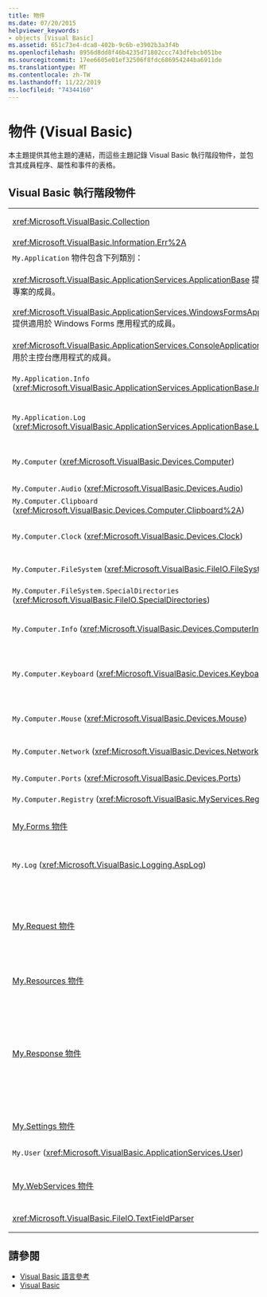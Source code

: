 ```yaml
---
title: 物件
ms.date: 07/20/2015
helpviewer_keywords:
- objects [Visual Basic]
ms.assetid: 651c73e4-dca8-402b-9c6b-e3902b3a3f4b
ms.openlocfilehash: 8956d8dd8f46b4235d71802ccc743dfebcb051be
ms.sourcegitcommit: 17ee6605e01ef32506f8fdc686954244ba6911de
ms.translationtype: MT
ms.contentlocale: zh-TW
ms.lasthandoff: 11/22/2019
ms.locfileid: "74344160"
---
```

# <a name="objects-visual-basic"></a>物件 (Visual Basic)
本主題提供其他主題的連結，而這些主題記錄 Visual Basic 執行階段物件，並包含其成員程序、屬性和事件的表格。  
  
## <a name="visual-basic-run-time-objects"></a>Visual Basic 執行階段物件  
  
|||  
|---|---|  
|<xref:Microsoft.VisualBasic.Collection>|提供便利的方式，以將一組相關項目當成單一物件來查看。|  
|<xref:Microsoft.VisualBasic.Information.Err%2A>|包含執行階段錯誤的相關資訊。|  
|`My.Application` 物件包含下列類別：<br /><br /> <xref:Microsoft.VisualBasic.ApplicationServices.ApplicationBase> 提供適用於所有專案的成員。<br /><br /> <xref:Microsoft.VisualBasic.ApplicationServices.WindowsFormsApplicationBase> 提供適用於 Windows Forms 應用程式的成員。<br /><br /> <xref:Microsoft.VisualBasic.ApplicationServices.ConsoleApplicationBase> 提供適用於主控台應用程式的成員。|提供僅與目前應用程式或 DLL 建立關聯的資料。 使用 `My.Application` 無法改變任何系統層級資訊。<br /><br /> 某些成員僅適用於 Windows Forms 或主控台應用程式。|  
|`My.Application.Info` (<xref:Microsoft.VisualBasic.ApplicationServices.ApplicationBase.Info%2A>)|提供屬性，以取得應用程式相關資訊，例如版本號碼、描述、載入的組件等等。|  
|`My.Application.Log` (<xref:Microsoft.VisualBasic.ApplicationServices.ApplicationBase.Log%2A>)|提供屬性和方法，以將事件和例外狀況資訊寫入至應用程式的記錄檔接聽程式。|  
|`My.Computer` (<xref:Microsoft.VisualBasic.Devices.Computer>)|提供的屬性，以操作電腦元件，例如音訊、時鐘、鍵盤、檔案系統等等。|  
|`My.Computer.Audio` (<xref:Microsoft.VisualBasic.Devices.Audio>)|提供用於播放音效的方法。|  
|`My.Computer.Clipboard` (<xref:Microsoft.VisualBasic.Devices.Computer.Clipboard%2A>)|提供用於操作剪貼簿的方法。|  
|`My.Computer.Clock` (<xref:Microsoft.VisualBasic.Devices.Clock>)|提供屬性，以從系統時鐘存取目前當地時間與國際標準時間 (相當於格林威治標準時間)。|  
|`My.Computer.FileSystem` (<xref:Microsoft.VisualBasic.FileIO.FileSystem>)|提供屬性和方法，以處理磁碟機、檔案和目錄。|  
|`My.Computer.FileSystem.SpecialDirectories` (<xref:Microsoft.VisualBasic.FileIO.SpecialDirectories>)|提供屬性，以存取常用的參考目錄。|  
|`My.Computer.Info` (<xref:Microsoft.VisualBasic.Devices.ComputerInfo>)|提供屬性，以取得電腦的記憶體、已載入組件、名稱和作業系統的相關資訊。|  
|`My.Computer.Keyboard` (<xref:Microsoft.VisualBasic.Devices.Keyboard>)|提供屬性以存取鍵盤目前的狀態，例如目前已按下哪些按鍵，並提供方法將按鍵輸入傳送至使用中視窗。|  
|`My.Computer.Mouse` (<xref:Microsoft.VisualBasic.Devices.Mouse>)|提供屬性，以取得本機電腦上已安裝之滑鼠的格式和組態相關資訊。|  
|`My.Computer.Network` (<xref:Microsoft.VisualBasic.Devices.Network>)|提供屬性、事件和方法，以與電腦所連接的網路互動。|  
|`My.Computer.Ports` (<xref:Microsoft.VisualBasic.Devices.Ports>)|提供屬性和方法，以存取電腦的序列連接埠。|  
|`My.Computer.Registry` (<xref:Microsoft.VisualBasic.MyServices.RegistryProxy>)|提供屬性和方法，以操作登錄。|  
|[My.Forms 物件](../../../visual-basic/language-reference/objects/my-forms-object.md)|提供屬性，以存取目前專案中所宣告的每個 Windows Form 的執行個體。|  
|`My.Log` (<xref:Microsoft.VisualBasic.Logging.AspLog>)|提供屬性和方法，以將事件和例外狀況資訊寫入應用程式的 Web 應用程式記錄檔接聽程式。|  
|[My.Request 物件](../../../visual-basic/language-reference/objects/my-request-object.md)|取得所要求頁面的 <xref:System.Web.HttpRequest> 物件。 `My.Request` 物件包含目前 HTTP 要求的相關資訊。<br /><br /> `My.Request` 物件僅適用於 ASP.NET 應用程式。|  
|[My.Resources 物件](../../../visual-basic/language-reference/objects/my-resources-object.md)|提供屬性和類別，以存取應用程式的資源。|  
|[My.Response 物件](../../../visual-basic/language-reference/objects/my-response-object.md)|取得與 <xref:System.Web.HttpResponse> 關聯的 <xref:System.Web.UI.Page> 物件。 此物件可讓您將 HTTP 回應資料傳送給用戶端，並包含該回應的相關資訊。<br /><br /> `My.Response` 物件僅適用於 ASP.NET 應用程式。|  
|[My.Settings 物件](../../../visual-basic/language-reference/objects/my-settings-object.md)|提供屬性和方法，以存取應用程式的設定。|  
|`My.User` (<xref:Microsoft.VisualBasic.ApplicationServices.User>)|提供目前使用者相關資訊的存取權。|  
|[My.WebServices 物件](../../../visual-basic/language-reference/objects/my-webservices-object.md)|提供屬性，以建立和存取目前專案所參考之每個 Web 服務的單一執行個體。|  
|<xref:Microsoft.VisualBasic.FileIO.TextFieldParser>|提供用於剖析結構化文字檔的方法和屬性。|  
  
## <a name="see-also"></a>請參閱

- [Visual Basic 語言參考](../../../visual-basic/language-reference/index.md)
- [Visual Basic](../../../visual-basic/index.md)

